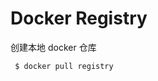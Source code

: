 <!--
 * @Author       : facsert
 * @Date         : 2023-11-01 09:15:02
 * @LastEditTime : 2023-11-01 09:16:54
 * @Description  : edit description
-->

# Docker Registry

创建本地 docker 仓库

```bash
 $ docker pull registry
```